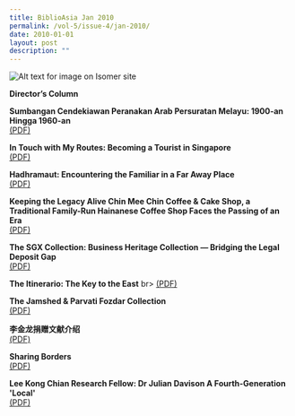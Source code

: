 ```yaml
---
title: BiblioAsia Jan 2010
permalink: /vol-5/issue-4/jan-2010/
date: 2010-01-01
layout: post
description: ""
---
```

![Alt text for image on Isomer site](/images/covers/ba5-4.jpg)

**Director’s Column**

**Sumbangan Cendekiawan Peranakan Arab Persuratan Melayu: 1900-an Hingga 1960-an** <br>[(PDF)](/files/pdf/vol-5/issue-4/v5-issue4_SumbanganArab.pdf)

**In Touch with My Routes: Becoming a Tourist in Singapore** <br>
[(PDF)](/files/pdf/vol-5/issue-4/v5-issue4_TouristRoutes.pdf)

**Hadhramaut: Encountering the Familiar in a Far Away Place** <br>
[(PDF)](/files/pdf/vol-5/issue-4/v5-issue4_Hadhramaut.pdf)

**Keeping the Legacy Alive Chin Mee Chin Coffee & Cake Shop, a Traditional Family-Run Hainanese Coffee Shop Faces the Passing of an Era** <br>
[(PDF)](/files/pdf/vol-5/issue-4/v5-issue4_ChinMeeChin.pdf)

**The SGX Collection: Business Heritage Collection — Bridging the Legal Deposit Gap** <br>
[(PDF)](/files/pdf/vol-5/issue-4/v5-issue4_SGXCollection.pdf)

**The Itinerario: The Key to the East** br>
[(PDF)](/files/pdf/vol-5/issue-4/v5-issue4_Itinerario.pdf)

**The Jamshed & Parvati Fozdar Collection** <br>
[(PDF)](/files/pdf/vol-5/issue-4/v5-issue4_JamshedParvatiFozdar.pdf)

**李金龙捐赠文献介绍** <br>
[(PDF)](/files/pdf/vol-5/issue-4/v5-issue4_LeeKimLong.pdf)

**Sharing Borders** <br>
[(PDF)](/files/pdf/vol-5/issue-4/v5-issue4_SharingBorders.pdf)

**Lee Kong Chian Research Fellow: Dr Julian Davison A Fourth-Generation 'Local'** <br>
[(PDF)](/files/pdf/vol-5/issue-4/v5-issue4_JulianDavidson.pdf)